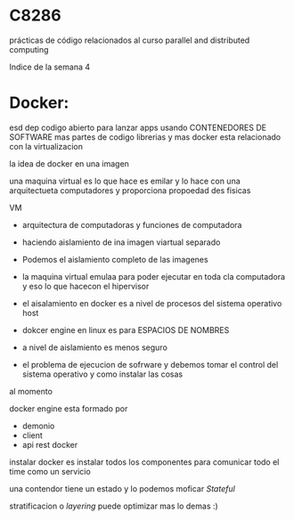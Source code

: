 # C8286
prácticas de código relacionados al curso parallel and  distributed  computing


Indice de la semana 4

# Docker:
esd dep codigo abierto para lanzar apps usando CONTENEDORES DE SOFTWARE
mas partes de codigo librerias y mas 
docker esta relacionado con la virtualizacion 

la idea de docker  en una imagen 

una maquina virtual es lo que hace es emilar y lo hace con una arquitectueta computadores y proporciona propoedad des fisicas

VM
- arquitectura de computadoras y funciones de computadora
- haciendo aislamiento de ina  imagen viartual separado
- Podemos el aislamiento completo de las imagenes

- la maquina virtual emulaa para poder ejecutar en toda cla computadora y eso lo que hacecon el hipervisor

* el aisalamiento en docker es a nivel de procesos del sistema operativo host

* dokcer engine en linux es para ESPACIOS DE NOMBRES
* a nivel de aislamiento es menos seguro
* el problema de ejecucion de sofrware y debemos tomar el control del sistema operativo y como instalar las cosas


al momento 

docker engine esta formado por
- demonio
- client
- api rest docker


instalar docker es instalar todos los componentes para comunicar todo el time como un servicio

una contendor tiene un estado y lo podemos moficar _Stateful_ 


stratificacion o _layering_ puede optimizar mas lo demas :)

